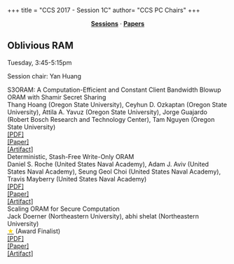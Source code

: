 +++
title = "CCS 2017 - Session 1C"
author= "CCS PC Chairs"
+++
<center><a href="/sessions"><b>Sessions</b></a> &middot; <a href="/papers"><b>Papers</b></a></center>
<p>
<h2>Oblivious RAM</h2>Tuesday, 3:45-5:15pm<p>Session chair: Yan Huang<div class="bpaper"><span class="ptitle">S3ORAM: A Computation-Efficient and Constant Client Bandwidth Blowup ORAM with Shamir Secret Sharing</span></br><div class="pblock"><span class="author">Thang&nbsp;Hoang</span> <span class="institution">(Oregon State University)</span>, <span class="author">Ceyhun&nbsp;D.&nbsp;Ozkaptan</span> <span class="institution">(Oregon State University)</span>, <span class="author">Attila&nbsp;A.&nbsp;Yavuz</span> <span class="institution">(Oregon State University)</span>, <span class="author">Jorge&nbsp;Guajardo</span> <span class="institution">(Robert Bosch Research and Technology Center)</span>, <span class="author">Tam&nbsp;Nguyen</span> <span class="institution">(Oregon State University)</span><br><div class="pextra"> <a href="https://acmccs.github.io/papers/p491-hoangA.pdf">[PDF]</a><br><a href="https://eprint.iacr.org/2017/819">[Paper]</a><br><a href="https://github.com/thanghoang/S3ORAM">[Artifact]</a><br></div></div></div><div class="bpaper"><span class="ptitle">Deterministic, Stash-Free Write-Only ORAM</span></br><div class="pblock"><span class="author">Daniel&nbsp;S.&nbsp;Roche</span> <span class="institution">(United States Naval Academy)</span>, <span class="author">Adam&nbsp;J.&nbsp;Aviv</span> <span class="institution">(United States Naval Academy)</span>, <span class="author">Seung&nbsp;Geol&nbsp;Choi</span> <span class="institution">(United States Naval Academy)</span>, <span class="author">Travis&nbsp;Mayberry</span> <span class="institution">(United States Naval Academy)</span><br><div class="pextra"> <a href="https://acmccs.github.io/papers/p507-rocheA.pdf">[PDF]</a><br><a href="https://arxiv.org/abs/1706.03827">[Paper]</a><br><a href="https://github.com/dsroche/detworam">[Artifact]</a><br></div></div></div><div class="bpaper"><span class="ptitle">Scaling ORAM for Secure Computation</span></br><div class="pblock"><span class="author">Jack&nbsp;Doerner</span> <span class="institution">(Northeastern University)</span>, <span class="author">abhi&nbsp;shelat</span> <span class="institution">(Northeastern University)</span><br><div class="pextra"><a href="/finalists"><font color="#FFD700">&#9733;</font></a> (Award Finalist)<br> <a href="https://acmccs.github.io/papers/p523-doernerA.pdf">[PDF]</a><br><a href="https://eprint.iacr.org/2017/827">[Paper]</a><br><a href="https://gitlab.com/neucrypt/floram">[Artifact]</a><br></div></div></div>